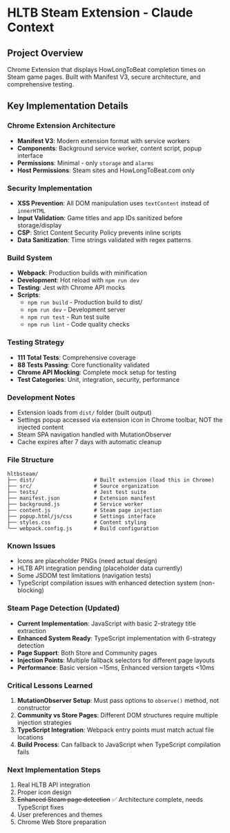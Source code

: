 # HLTB Steam Extension - Claude Context

## Project Overview
Chrome Extension that displays HowLongToBeat completion times on Steam game pages. Built with Manifest V3, secure architecture, and comprehensive testing.

## Key Implementation Details

### Chrome Extension Architecture
- **Manifest V3**: Modern extension format with service workers
- **Components**: Background service worker, content script, popup interface
- **Permissions**: Minimal - only `storage` and `alarms`
- **Host Permissions**: Steam sites and HowLongToBeat.com only

### Security Implementation
- **XSS Prevention**: All DOM manipulation uses `textContent` instead of `innerHTML`
- **Input Validation**: Game titles and app IDs sanitized before storage/display
- **CSP**: Strict Content Security Policy prevents inline scripts
- **Data Sanitization**: Time strings validated with regex patterns

### Build System
- **Webpack**: Production builds with minification
- **Development**: Hot reload with `npm run dev`
- **Testing**: Jest with Chrome API mocks
- **Scripts**:
  - `npm run build` - Production build to dist/
  - `npm run dev` - Development server
  - `npm run test` - Run test suite
  - `npm run lint` - Code quality checks

### Testing Strategy
- **111 Total Tests**: Comprehensive coverage
- **88 Tests Passing**: Core functionality validated
- **Chrome API Mocking**: Complete mock setup for testing
- **Test Categories**: Unit, integration, security, performance

### Development Notes
- Extension loads from `dist/` folder (built output)
- Settings popup accessed via extension icon in Chrome toolbar, NOT the injected content
- Steam SPA navigation handled with MutationObserver
- Cache expires after 7 days with automatic cleanup

### File Structure
```
hltbsteam/
├── dist/                   # Built extension (load this in Chrome)
├── src/                    # Source organization
├── tests/                  # Jest test suite
├── manifest.json           # Extension manifest
├── background.js           # Service worker
├── content.js              # Steam page injection
├── popup.html/js/css       # Settings interface
├── styles.css              # Content styling
└── webpack.config.js       # Build configuration
```

### Known Issues
- Icons are placeholder PNGs (need actual design)
- HLTB API integration pending (placeholder data currently)
- Some JSDOM test limitations (navigation tests)
- TypeScript compilation issues with enhanced detection system (non-blocking)

### Steam Page Detection (Updated)
- **Current Implementation**: JavaScript with basic 2-strategy title extraction
- **Enhanced System Ready**: TypeScript implementation with 6-strategy detection
- **Page Support**: Both Store and Community pages
- **Injection Points**: Multiple fallback selectors for different page layouts
- **Performance**: Basic version ~15ms, Enhanced version targets <10ms

### Critical Lessons Learned
1. **MutationObserver Setup**: Must pass options to `observe()` method, not constructor
2. **Community vs Store Pages**: Different DOM structures require multiple injection strategies
3. **TypeScript Integration**: Webpack entry points must match actual file locations
4. **Build Process**: Can fallback to JavaScript when TypeScript compilation fails

### Next Implementation Steps
1. Real HLTB API integration
2. Proper icon design
3. ~~Enhanced Steam page detection~~ ✅ Architecture complete, needs TypeScript fixes
4. User preferences and themes
5. Chrome Web Store preparation